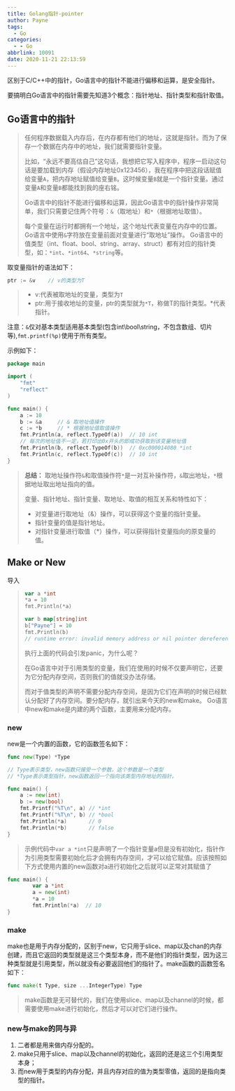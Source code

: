 ```yaml
---
title: Golang指针-pointer
author: Payne
tags:
  - Go
categories:
  - - Go
abbrlink: 10091
date: 2020-11-21 22:13:59
---
```

区别于C/C++中的指针，Go语言中的指针不能进行偏移和运算，是安全指针。

要搞明白Go语言中的指针需要先知道3个概念：指针地址、指针类型和指针取值。

<!--more-->

## Go语言中的指针

> 任何程序数据载入内存后，在内存都有他们的地址，这就是指针。而为了保存一个数据在内存中的地址，我们就需要指针变量。
>
> 比如，“永远不要高估自己”这句话，我想把它写入程序中，程序一启动这句话是要加载到内存（假设内存地址0x123456），我在程序中把这段话赋值给变量`A`，把内存地址赋值给变量`B`。这时候变量`B`就是一个指针变量。通过变量`A`和变量`B`都能找到我的座右铭。
>
> Go语言中的指针不能进行偏移和运算，因此Go语言中的指针操作非常简单，我们只需要记住两个符号：`&`（取地址）和`*`（根据地址取值）。
>
> 每个变量在运行时都拥有一个地址，这个地址代表变量在内存中的位置。Go语言中使用`&`字符放在变量前面对变量进行“取地址”操作。 Go语言中的值类型（int、float、bool、string、array、struct）都有对应的指针类型，如：`*int`、`*int64`、`*string`等。

取变量指针的语法如下：

```go
ptr := &v    // v的类型为T
```

> - v:代表被取地址的变量，类型为`T`
> - ptr:用于接收地址的变量，ptr的类型就为`*T`，称做T的指针类型。*代表指针。

注意：`&`仅对基本类型适用基本类型(包含int\bool\string，不包含数组、切片等),`fmt.printf(%p)`使用于所有类型。


示例如下：

```go
package main

import (
	"fmt"
	"reflect"
)

func main() {
	a := 10
	b := &a     // & 取地址值操作
	c := *b     // * 根据地址值取值操作
	fmt.Println(a, reflect.TypeOf(a))  // 10 int
	// 每次的地址值不一定，若打印出0x开头的即成功获取到该变量地址值
	fmt.Println(b, reflect.TypeOf(b))  // 0xc000014080 *int
	fmt.Println(c, reflect.TypeOf(c))  // 10 int
}
```

> **总结：** 取地址操作符`&`和取值操作符`*`是一对互补操作符，`&`取出地址，`*`根据地址取出地址指向的值。
>
> 变量、指针地址、指针变量、取地址、取值的相互关系和特性如下：
>
> - 对变量进行取地址（&）操作，可以获得这个变量的指针变量。
> - 指针变量的值是指针地址。
> - 对指针变量进行取值（*）操作，可以获得指针变量指向的原变量的值。

## Make or New

导入

> ```go
> var a *int
> *a = 10
> fmt.Println(*a)
> 
> var b map[string]int
> b["Payne"] = 10
> fmt.Println(b)
> // runtime error: invalid memory address or nil pointer dereference
> ```
>
> 执行上面的代码会引发panic，为什么呢？ 
>
> 在Go语言中对于引用类型的变量，我们在使用的时候不仅要声明它，还要为它分配内存空间，否则我们的值就没办法存储。
>
> 而对于值类型的声明不需要分配内存空间，是因为它们在声明的时候已经默认分配好了内存空间。要分配内存，就引出来今天的new和make。 Go语言中new和make是内建的两个函数，主要用来分配内存。

### new

new是一个内置的函数，它的函数签名如下：

```go
func new(Type) *Type

// Type表示类型，new函数只接受一个参数，这个参数是一个类型
// *Type表示类型指针，new函数返回一个指向该类型内存地址的指针。
```

```go
func main() {
	a := new(int)
	b := new(bool)
	fmt.Printf("%T\n", a) // *int
	fmt.Printf("%T\n", b) // *bool
	fmt.Println(*a)       // 0
	fmt.Println(*b)       // false
}	
```

> 示例代码中`var a *int`只是声明了一个指针变量a但是没有初始化，指针作为引用类型需要初始化后才会拥有内存空间，才可以给它赋值。应该按照如下方式使用内置的new函数对a进行初始化之后就可以正常对其赋值了

```go
func main() {
		var a *int
		a = new(int)
		*a = 10
		fmt.Println(*a)  // 10
}
```

### make

make也是用于内存分配的，区别于new，它只用于slice、map以及chan的内存创建，而且它返回的类型就是这三个类型本身，而不是他们的指针类型，因为这三种类型就是引用类型，所以就没有必要返回他们的指针了。make函数的函数签名如下：

```go
func make(t Type, size ...IntegerType) Type
```

> make函数是无可替代的，我们在使用slice、map以及channel的时候，都需要使用make进行初始化，然后才可以对它们进行操作。

### new与make的同与异

1. 二者都是用来做内存分配的。
2. make只用于slice、map以及channel的初始化，返回的还是这三个引用类型本身；
3. 而new用于类型的内存分配，并且内存对应的值为类型零值，返回的是指向类型的指针。
